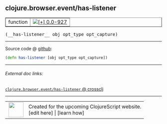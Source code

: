 ## clojure.browser.event/has-listener



 <table border="1">
<tr>
<td>function</td>
<td><a href="https://github.com/cljsinfo/cljs-api-docs/tree/0.0-927"><img valign="middle" alt="[+] 0.0-927" title="Added in 0.0-927" src="https://img.shields.io/badge/+-0.0--927-lightgrey.svg"></a> </td>
</tr>
</table>


 <samp>
(__has-listener__ obj opt_type opt_capture)<br>
</samp>

---







Source code @ [github](https://github.com/clojure/clojurescript/blob/r1.8.34/src/main/cljs/clojure/browser/event.cljs#L96):

```clj
(defn has-listener [obj opt_type opt_capture])
```

<!--
Repo - tag - source tree - lines:

 <pre>
clojurescript @ r1.8.34
└── src
    └── main
        └── cljs
            └── clojure
                └── browser
                    └── <ins>[event.cljs:96](https://github.com/clojure/clojurescript/blob/r1.8.34/src/main/cljs/clojure/browser/event.cljs#L96)</ins>
</pre>

-->

---



###### External doc links:

[`clojure.browser.event/has-listener` @ crossclj](http://crossclj.info/fun/clojure.browser.event.cljs/has-listener.html)<br>

---

 <table>
<tr><td>
<img valign="middle" align="right" width="48px" src="http://i.imgur.com/Hi20huC.png">
</td><td>
Created for the upcoming ClojureScript website.<br>
[edit here] | [learn how]
</td></tr></table>

[edit here]:https://github.com/cljsinfo/cljs-api-docs/blob/master/cljsdoc/clojure.browser.event/has-listener.cljsdoc
[learn how]:https://github.com/cljsinfo/cljs-api-docs/wiki/cljsdoc-files

<!--

This information was too distracting to show to readers, but I'll leave it
commented here since it is helpful to:

- pretty-print the data used to generate this document
- and show how to retrieve that data



The API data for this symbol:

```clj
{:ns "clojure.browser.event",
 :name "has-listener",
 :type "function",
 :signature ["[obj opt_type opt_capture]"],
 :source {:code "(defn has-listener [obj opt_type opt_capture])",
          :title "Source code",
          :repo "clojurescript",
          :tag "r1.8.34",
          :filename "src/main/cljs/clojure/browser/event.cljs",
          :lines [96]},
 :full-name "clojure.browser.event/has-listener",
 :full-name-encode "clojure.browser.event/has-listener",
 :history [["+" "0.0-927"]]}

```

Retrieve the API data for this symbol:

```clj
;; from Clojure REPL
(require '[clojure.edn :as edn])
(-> (slurp "https://raw.githubusercontent.com/cljsinfo/cljs-api-docs/catalog/cljs-api.edn")
    (edn/read-string)
    (get-in [:symbols "clojure.browser.event/has-listener"]))
```

-->
